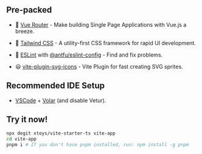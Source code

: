 ## Pre-packed

- 🚩 [Vue Router](https://github.com/vuejs/vue-router) -  Make building Single Page Applications with Vue.js a breeze.
- 🌈 [Tailwind CSS](https://www.tailwindcss.cn/docs)  -  A utility-first CSS framework for rapid UI development. 

- 🎨 [ESLint](https://eslint.org/) with [@antfu/eslint-config](https://github.com/antfu/eslint-config) -  Find and fix problems.

- 😃 [vite-plugin-svg-icons](https://github.com/anncwb/vite-plugin-svg-icons)  -  Vite Plugin for fast creating SVG sprites.

## Recommended IDE Setup

- [VSCode](https://code.visualstudio.com/) + [Volar](https://marketplace.visualstudio.com/items?itemName=johnsoncodehk.volar) (and disable Vetur).

## Try it now!

```bash
npx degit xtoys/vite-starter-ts vite-app
cd vite-app
pnpm i # If you don't have pnpm installed, run: npm install -g pnpm
```

